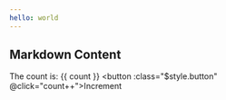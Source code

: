 ```yaml
---
hello: world
---
```


<script setup>
import { ref } from 'vue';
import HyName from '../components/hyName.vue';
const count = ref(0);
</script>

## Markdown Content

The count is: {{ count }}
<HyName />
<a-input placeholder="Basic usage" />
<button :class="$style.button" @click="count++">Increment</button>

<style module>
.button {
  color: #c97368;
  font-weight: bold;
}
</style>
